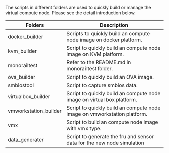 The scripts in different folders are used to quickly build or manage the virtual compute node. Please see the detail introduction below.

Folders                | Description
--------               | ---
docker_builder         | Scripts to quickly build an compute node image on docker platform.
kvm_builder            | Script to quickly build an compute node image on KVM platform.
monorailtest           | Refer to the README.md in monorailtest folder.
ova_builder            | Script to quickly build an OVA image.
smbiostool             | Script to capture smbios data.
virtualbox_builder     | Script to quickly build an compute node image on virtual box platform.
vmworkstation_builder  | Script to quickly build an compute node image on vmworkstation platform.
vmx                    | Script to build an compute node image with vmx type. 
data_generater         | Script to generate the fru and sensor data for the new node simulation
